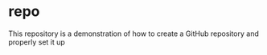 # repo
This repository is a demonstration of how to create a GitHub repository and properly set it up
